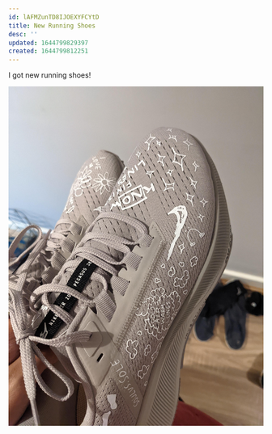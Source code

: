 ```yaml
---
id: lAFMZunTD8IJOEXYFCYtD
title: New Running Shoes
desc: ''
updated: 1644799829397
created: 1644799812251
---
```



I got new running shoes!

![](/assets/images/new-shoes.jpg)
